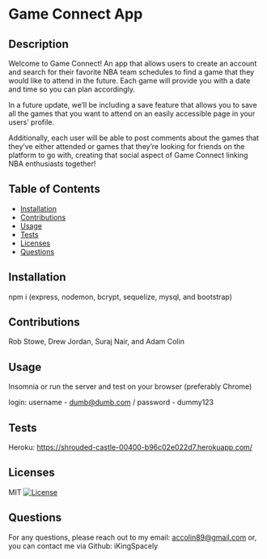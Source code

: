 # Game Connect App

## Description
Welcome to Game Connect! An app that allows users to create an account and search for their favorite NBA team schedules to find a game that they would like to attend in the future. Each game will provide you with a date and time so you can plan accordingly. 

In a future update, we’ll be including a save feature that allows you to save all the games that you want to attend on an easily accessible page in your users’ profile. 

Additionally, each user will be able to post comments about the games that they’ve either attended or games that they’re looking for friends on the platform to go with, creating that social aspect of Game Connect linking NBA enthusiasts together! 

## Table of Contents
- [Installation](#installation)
- [Contributions](#contributions)
- [Usage](#usage)
- [Tests](#tests)
- [Licenses](#licenses)
- [Questions](#questions)

## Installation
npm i (express, nodemon, bcrypt, sequelize, mysql, and bootstrap)

## Contributions
Rob Stowe, Drew Jordan, Suraj Nair, and Adam Colin

## Usage
Insomnia or run the server and test on your browser (preferably Chrome)

login: username - dumb@dumb.com / password - dummy123

## Tests
Heroku: https://shrouded-castle-00400-b96c02e022d7.herokuapp.com/

## Licenses
MIT
[![License](https://img.shields.io/badge/License-MIT-red.svg)](https://opensource.org/licenses/MIT)

## Questions
For any questions, please reach out to my email: accolin89@gmail.com or, you can contact me via Github: iKingSpacely
